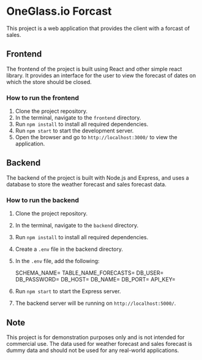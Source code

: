 # OneGlass.io Forcast

This project is a web application that provides the client with a forcast of sales.

## Frontend

The frontend of the project is built using React and other simple react library. It provides an interface for the user to view the forecast of dates on which the store should be closed.

### How to run the frontend

1.  Clone the project repository.
2.  In the terminal, navigate to the `frontend` directory.
3.  Run `npm install` to install all required dependencies.
4.  Run `npm start` to start the development server.
5.  Open the browser and go to `http://localhost:3000/` to view the application.

## Backend

The backend of the project is built with Node.js and Express, and uses a database to store the weather forecast and sales forecast data.

### How to run the backend

1.  Clone the project repository.
2.  In the terminal, navigate to the `backend` directory.
3.  Run `npm install` to install all required dependencies.
4.  Create a `.env` file in the backend directory.
5.  In the `.env` file, add the following:


 

       SCHEMA_NAME=
    TABLE_NAME_FORECASTS=
    DB_USER=
    DB_PASSWORD=
    DB_HOST=
    DB_NAME=
    DB_PORT=
    API_KEY=

 

6.  Run `npm start` to start the Express server.
7.  The backend server will be running on `http://localhost:5000/`.

## Note

This project is for demonstration purposes only and is not intended for commercial use. The data used for weather forecast and sales forecast is dummy data and should not be used for any real-world applications.